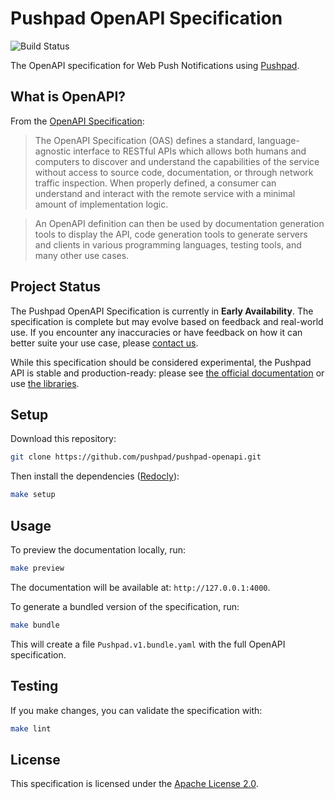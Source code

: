 # Pushpad OpenAPI Specification

![Build Status](https://github.com/pushpad/pushpad-openapi/workflows/CI/badge.svg)

The OpenAPI specification for Web Push Notifications using [Pushpad](https://pushpad.xyz).

## What is OpenAPI?

From the [OpenAPI Specification](https://swagger.io/specification/):

> The OpenAPI Specification (OAS) defines a standard, language-agnostic interface to RESTful APIs which allows both humans and computers to discover and understand the capabilities of the service without access to source code, documentation, or through network traffic inspection. When properly defined, a consumer can understand and interact with the remote service with a minimal amount of implementation logic.

> An OpenAPI definition can then be used by documentation generation tools to display the API, code generation tools to generate servers and clients in various programming languages, testing tools, and many other use cases.

## Project Status

The Pushpad OpenAPI Specification is currently in **Early Availability**. The specification is complete but may evolve based on feedback and real-world use. If you encounter any inaccuracies or have feedback on how it can better suite your use case, please [contact us](https://pushpad.xyz/contact).

While this specification should be considered experimental, the Pushpad API is stable and production-ready: please see [the official documentation](https://pushpad.xyz/docs/rest_api) or use [the libraries](https://pushpad.xyz/docs/libraries_and_plugins).

## Setup

Download this repository:

```sh
git clone https://github.com/pushpad/pushpad-openapi.git
```

Then install the dependencies ([Redocly](https://redocly.com)):

```sh
make setup
```

## Usage

To preview the documentation locally, run:

```sh
make preview
```

The documentation will be available at: `http://127.0.0.1:4000`.

To generate a bundled version of the specification, run:

```sh
make bundle
```

This will create a file `Pushpad.v1.bundle.yaml` with the full OpenAPI specification.

## Testing

If you make changes, you can validate the specification with:

```sh
make lint
```

## License

This specification is licensed under the [Apache License 2.0](LICENSE).
